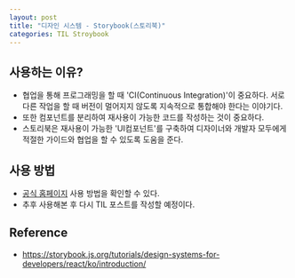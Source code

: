```yaml
---
layout: post
title: "디자인 시스템 - Storybook(스토리북)"
categories: TIL Stroybook
---
```


## 사용하는 이유?

- 협업을 통해 프로그래밍을 할 때 'CI(Continuous Integration)'이 중요하다. 서로 다른 작업을 할 때 버전이 멀어지지 않도록 지속적으로 통합해야 한다는 이야기다.
- 또한 컴포넌트를 분리하여 재사용이 가능한 코드를 작성하는 것이 중요하다.
- 스토리북은 재사용이 가능한 'UI컴포넌트'를 구축하여 디자이너와 개발자 모두에게 적절한 가이드와 협업을 할 수 있도록 도움을 준다.

## 사용 방법

- [공식 홈페이지](https://storybook.js.org) 사용 방법을 확인할 수 있다.
- 추후 사용해본 후 다시 TIL 포스트를 작성할 예정이다.

## Reference

- https://storybook.js.org/tutorials/design-systems-for-developers/react/ko/introduction/
